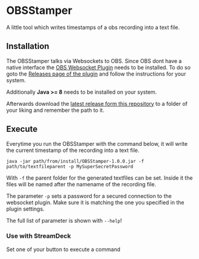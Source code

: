 # OBSStamper

A little tool which writes timestamps of a obs recording into a text file.

## Installation

The OBSStamper talks via Websockets to OBS. Since OBS dont have a native interface the [OBS Websocket Plugin](https://github.com/Palakis/obs-websocket) needs to be installed. To do
so goto the [Releases page of the plugin](https://github.com/Palakis/obs-websocket/releases) and follow the instructions for your system.

Additionally **Java >= 8** needs to be installed on your system.

Afterwards download the [latest release form this repository](https://github.com/Poeschl/ObsStamper/releases) to a folder of your liking and remember the path to it.

## Execute

Everytime you run the OBSStamper with the command below, it will write the current timestamp of the recording into a text file.

```shell
java -jar path/from/install/OBSStamper-1.0.0.jar -f path/to/textfileparent -p MySuperSecretPassword
```

With `-f` the parent folder for the generated textfiles can be set. Inside it the files will be named after the namename of the recording file.

The parameter `-p` sets a password for a secured connection to the websocket plugin. Make sure it is matching the one you specified in the plugin settings.

The full list of parameter is shown with `--help`!

### Use with StreamDeck

Set one of your button to execute a command
